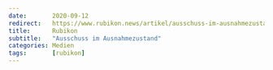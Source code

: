```yaml
---
date:       2020-09-12
redirect:   https://www.rubikon.news/artikel/ausschuss-im-ausnahmezustand
title:      Rubikon
subtitle:   "Ausschuss im Ausnahmezustand"
categories: Medien
tags:       [rubikon]
---
```

